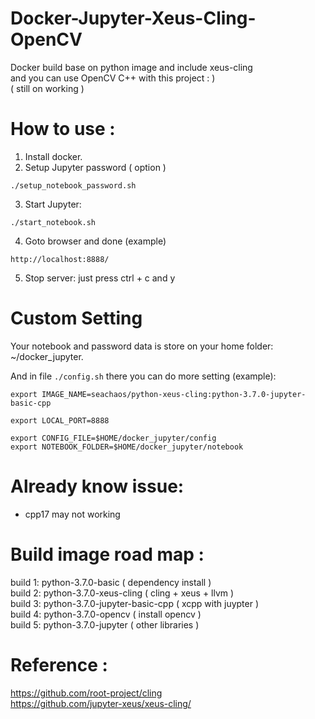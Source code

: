 # Docker-Jupyter-Xeus-Cling-OpenCV
Docker build base on python image and include xeus-cling  
and you can use OpenCV C++ with this project : )  
( still on working )

# How to use :
1. Install docker.  
2. Setup Jupyter password ( option )
```
./setup_notebook_password.sh
```

3.  Start Jupyter:
```
./start_notebook.sh
```

4. Goto browser and done (example) 
```
http://localhost:8888/
```

5. Stop server:  just press ctrl + c and y 

# Custom Setting
Your notebook and password data is store on your home folder:  ~/docker_jupyter.  

And in file `./config.sh` there you can do more setting (example):
```shell
export IMAGE_NAME=seachaos/python-xeus-cling:python-3.7.0-jupyter-basic-cpp

export LOCAL_PORT=8888

export CONFIG_FILE=$HOME/docker_jupyter/config
export NOTEBOOK_FOLDER=$HOME/docker_jupyter/notebook
```


# Already know issue:
- cpp17 may not working


# Build image road map :
build 1: python-3.7.0-basic ( dependency install )  
build 2: python-3.7.0-xeus-cling ( cling + xeus + llvm )  
build 3: python-3.7.0-jupyter-basic-cpp ( xcpp with juypter )  
build 4: python-3.7.0-opencv ( install opencv )  
build 5: python-3.7.0-jupyter ( other libraries  )  

# Reference :  

https://github.com/root-project/cling  
https://github.com/jupyter-xeus/xeus-cling/  
